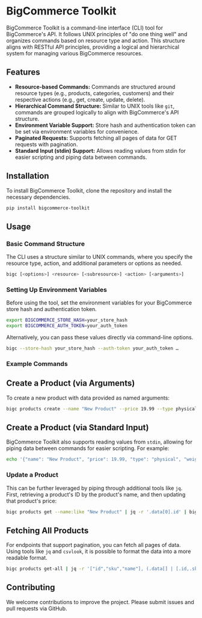 # BigCommerce Toolkit

BigCommerce Toolkit is a command-line interface (CLI) tool for BigCommerce's API. It follows UNIX principles of "do one thing well" and organizes commands based on resource type and action. This structure aligns with RESTful API principles, providing a logical and hierarchical system for managing various BigCommerce resources.

## Features

- **Resource-based Commands:** Commands are structured around resource types (e.g., products, categories, customers) and their respective actions (e.g., get, create, update, delete).
- **Hierarchical Command Structure:** Similar to UNIX tools like `git`, commands are grouped logically to align with BigCommerce's API structure.
- **Environment Variable Support:** Store hash and authentication token can be set via environment variables for convenience.
- **Paginated Requests:** Supports fetching all pages of data for GET requests with pagination.
- **Standard Input (stdin) Support:** Allows reading values from stdin for easier scripting and piping data between commands.

## Installation

To install BigCommerce Toolkit, clone the repository and install the necessary dependencies.

```sh
pip install bigcommerce-toolkit
```

## Usage

### Basic Command Structure

The CLI uses a structure similar to UNIX commands, where you specify the resource type, action, and additional parameters or options as needed.

```sh
bigc [<options>] <resource> [<subresource>] <action> [<arguments>]
```

### Setting Up Environment Variables

Before using the tool, set the environment variables for your BigCommerce store hash and authentication token.

```sh
export BIGCOMMERCE_STORE_HASH=your_store_hash
export BIGCOMMERCE_AUTH_TOKEN=your_auth_token
```

Alternatively, you can pass these values directly via command-line options.

```sh
bigc --store-hash your_store_hash --auth-token your_auth_token …
```

### Example Commands

## Create a Product (via Arguments)

To create a new product with data provided as named arguments:

```sh
bigc products create --name "New Product" --price 19.99 --type physical --weight 0
```

## Create a Product (via Standard Input)

BigCommerce Toolkit also supports reading values from `stdin`, allowing for piping data between commands for easier scripting. For example:

```sh
echo '{"name": "New Product", "price": 19.99, "type": "physical", "weight": 0}' | bigc products create --data -
```

### Update a Product

This can be further leveraged by piping through additional tools like `jq`. First, retrieving a product's ID by the product's name, and then updating that product's price:

```sh
bigc products get --name:like "New Product" | jq -r '.data[0].id' | bigc product update --id - --price 24.99
```

## Fetching All Products

For endpoints that support pagination, you can fetch all pages of data. Using tools like `jq` and `csvlook`, it is possible to format the data into a more readable format.

```sh
bigc products get-all | jq -r '["id","sku","name"], (.data[] | [.id,.sku,.name]) | @csv' | csvlook
```

## Contributing

We welcome contributions to improve the project. Please submit issues and pull requests via GitHub.

